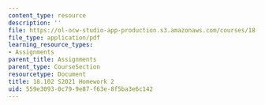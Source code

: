 ```yaml
---
content_type: resource
description: ''
file: https://ol-ocw-studio-app-production.s3.amazonaws.com/courses/18-102-introduction-to-functional-analysis-spring-2021/559e30930c799e87f63e8f5ba3e6c142_MIT18_102s21_hw2.pdf
file_type: application/pdf
learning_resource_types:
- Assignments
parent_title: Assignments
parent_type: CourseSection
resourcetype: Document
title: 18.102 S2021 Homework 2
uid: 559e3093-0c79-9e87-f63e-8f5ba3e6c142
---
```

